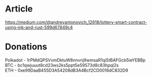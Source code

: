 # Article
https://medium.com/@andreyantonovich_12618/lottery-smart-contract-using-ink-and-rust-599d67849c4

# Donations
Polkadot - 1rPMdQPSVvmDktuW8nnvnj9wmsaR1qi5tBAFGcb5ieYEBBp <br>
BTC - bc1qwjuuut8cd23ws2ks5ppt5e59573d8c83hpql2s <br>
ETH - 0xe99DaaB455D3A54208dB3A4Bcf2CD0016dC832D9 <br>
